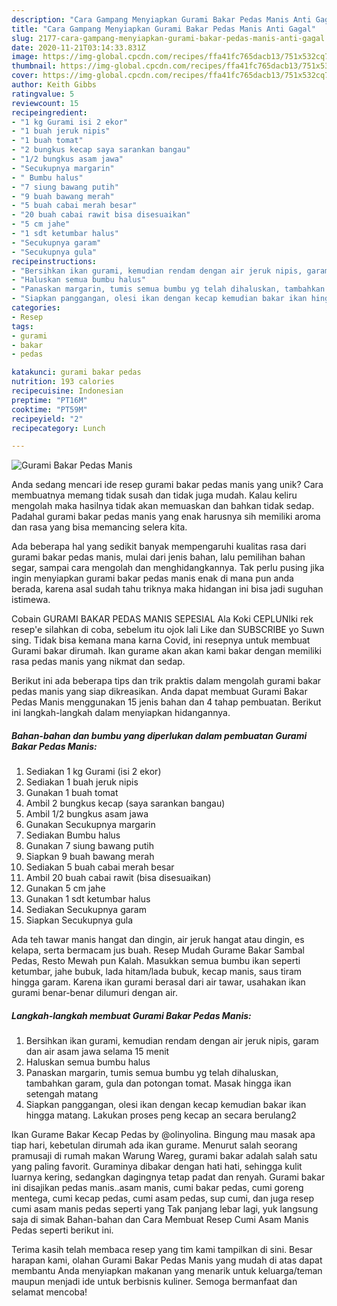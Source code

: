 ```yaml
---
description: "Cara Gampang Menyiapkan Gurami Bakar Pedas Manis Anti Gagal"
title: "Cara Gampang Menyiapkan Gurami Bakar Pedas Manis Anti Gagal"
slug: 2177-cara-gampang-menyiapkan-gurami-bakar-pedas-manis-anti-gagal
date: 2020-11-21T03:14:33.831Z
image: https://img-global.cpcdn.com/recipes/ffa41fc765dacb13/751x532cq70/gurami-bakar-pedas-manis-foto-resep-utama.jpg
thumbnail: https://img-global.cpcdn.com/recipes/ffa41fc765dacb13/751x532cq70/gurami-bakar-pedas-manis-foto-resep-utama.jpg
cover: https://img-global.cpcdn.com/recipes/ffa41fc765dacb13/751x532cq70/gurami-bakar-pedas-manis-foto-resep-utama.jpg
author: Keith Gibbs
ratingvalue: 5
reviewcount: 15
recipeingredient:
- "1 kg Gurami isi 2 ekor"
- "1 buah jeruk nipis"
- "1 buah tomat"
- "2 bungkus kecap saya sarankan bangau"
- "1/2 bungkus asam jawa"
- "Secukupnya margarin"
- " Bumbu halus"
- "7 siung bawang putih"
- "9 buah bawang merah"
- "5 buah cabai merah besar"
- "20 buah cabai rawit bisa disesuaikan"
- "5 cm jahe"
- "1 sdt ketumbar halus"
- "Secukupnya garam"
- "Secukupnya gula"
recipeinstructions:
- "Bersihkan ikan gurami, kemudian rendam dengan air jeruk nipis, garam dan air asam jawa selama 15 menit"
- "Haluskan semua bumbu halus"
- "Panaskan margarin, tumis semua bumbu yg telah dihaluskan, tambahkan garam, gula dan potongan tomat. Masak hingga ikan setengah matang"
- "Siapkan panggangan, olesi ikan dengan kecap kemudian bakar ikan hingga matang. Lakukan proses peng kecap an secara berulang2"
categories:
- Resep
tags:
- gurami
- bakar
- pedas

katakunci: gurami bakar pedas 
nutrition: 193 calories
recipecuisine: Indonesian
preptime: "PT16M"
cooktime: "PT59M"
recipeyield: "2"
recipecategory: Lunch

---
```



![Gurami Bakar Pedas Manis](https://img-global.cpcdn.com/recipes/ffa41fc765dacb13/751x532cq70/gurami-bakar-pedas-manis-foto-resep-utama.jpg)

Anda sedang mencari ide resep gurami bakar pedas manis yang unik? Cara membuatnya memang tidak susah dan tidak juga mudah. Kalau keliru mengolah maka hasilnya tidak akan memuaskan dan bahkan tidak sedap. Padahal gurami bakar pedas manis yang enak harusnya sih memiliki aroma dan rasa yang bisa memancing selera kita.

Ada beberapa hal yang sedikit banyak mempengaruhi kualitas rasa dari gurami bakar pedas manis, mulai dari jenis bahan, lalu pemilihan bahan segar, sampai cara mengolah dan menghidangkannya. Tak perlu pusing jika ingin menyiapkan gurami bakar pedas manis enak di mana pun anda berada, karena asal sudah tahu triknya maka hidangan ini bisa jadi suguhan istimewa.

Cobain GURAMI BAKAR PEDAS MANIS SEPESIAL Ala Koki CEPLUNIki rek resep&#39;e silahkan di coba, sebelum itu ojok lali Like dan SUBSCRIBE yo Suwn sing. Tidak bisa kemana mana karna Covid, ini resepnya untuk membuat Gurami bakar dirumah. Ikan gurame akan akan kami bakar dengan memiliki rasa pedas manis yang nikmat dan sedap.


Berikut ini ada beberapa tips dan trik praktis dalam mengolah gurami bakar pedas manis yang siap dikreasikan. Anda dapat membuat Gurami Bakar Pedas Manis menggunakan 15 jenis bahan dan 4 tahap pembuatan. Berikut ini langkah-langkah dalam menyiapkan hidangannya.

<!--inarticleads1-->

##### Bahan-bahan dan bumbu yang diperlukan dalam pembuatan Gurami Bakar Pedas Manis:

1. Sediakan 1 kg Gurami (isi 2 ekor)
1. Sediakan 1 buah jeruk nipis
1. Gunakan 1 buah tomat
1. Ambil 2 bungkus kecap (saya sarankan bangau)
1. Ambil 1/2 bungkus asam jawa
1. Gunakan Secukupnya margarin
1. Sediakan  Bumbu halus
1. Gunakan 7 siung bawang putih
1. Siapkan 9 buah bawang merah
1. Sediakan 5 buah cabai merah besar
1. Ambil 20 buah cabai rawit (bisa disesuaikan)
1. Gunakan 5 cm jahe
1. Gunakan 1 sdt ketumbar halus
1. Sediakan Secukupnya garam
1. Siapkan Secukupnya gula


Ada teh tawar manis hangat dan dingin, air jeruk hangat atau dingin, es kelapa, serta bermacam jus buah. Resep Mudah Gurame Bakar Sambal Pedas, Resto Mewah pun Kalah. Masukkan semua bumbu ikan seperti ketumbar, jahe bubuk, lada hitam/lada bubuk, kecap manis, saus tiram hingga garam. Karena ikan gurami berasal dari air tawar, usahakan ikan gurami benar-benar dilumuri dengan air. 

<!--inarticleads2-->

##### Langkah-langkah membuat Gurami Bakar Pedas Manis:

1. Bersihkan ikan gurami, kemudian rendam dengan air jeruk nipis, garam dan air asam jawa selama 15 menit
1. Haluskan semua bumbu halus
1. Panaskan margarin, tumis semua bumbu yg telah dihaluskan, tambahkan garam, gula dan potongan tomat. Masak hingga ikan setengah matang
1. Siapkan panggangan, olesi ikan dengan kecap kemudian bakar ikan hingga matang. Lakukan proses peng kecap an secara berulang2


Ikan Gurame Bakar Kecap Pedas by @olinyolina. Bingung mau masak apa tiap hari, kebetulan dirumah ada ikan gurame. Menurut salah seorang pramusaji di rumah makan Warung Wareg, gurami bakar adalah salah satu yang paling favorit. Guraminya dibakar dengan hati hati, sehingga kulit luarnya kering, sedangkan dagingnya tetap padat dan renyah. Gurami bakar ini disajikan pedas manis..asam manis, cumi bakar pedas, cumi goreng mentega, cumi kecap pedas, cumi asam pedas, sup cumi, dan juga resep cumi asam manis pedas seperti yang Tak panjang lebar lagi, yuk langsung saja di simak Bahan-bahan dan Cara Membuat Resep Cumi Asam Manis Pedas seperti berikut ini. 

Terima kasih telah membaca resep yang tim kami tampilkan di sini. Besar harapan kami, olahan Gurami Bakar Pedas Manis yang mudah di atas dapat membantu Anda menyiapkan makanan yang menarik untuk keluarga/teman maupun menjadi ide untuk berbisnis kuliner. Semoga bermanfaat dan selamat mencoba!
